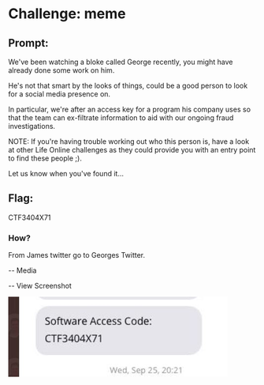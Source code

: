 <h1> Challenge: meme</h1>

<h2>Prompt:</h2> 
We've been watching a bloke called George recently, you might have already done some work on him.

He's not that smart by the looks of things, could be a good person to look for a social media presence on.

In particular, we're after an access key for a program his company uses so that the team can ex-filtrate information to aid with our ongoing fraud investigations.

NOTE: If you're having trouble working out who this person is, have a look at other Life Online challenges as they could provide you with an entry point to find these people ;).

Let us know when you've found it...

<h2>Flag:</h2> 
CTF3404X71

<h3>How?</h3>
From James twitter go to Georges Twitter.

-- Media

-- View Screenshot

![screenshot](images/meme_code.JPG)
